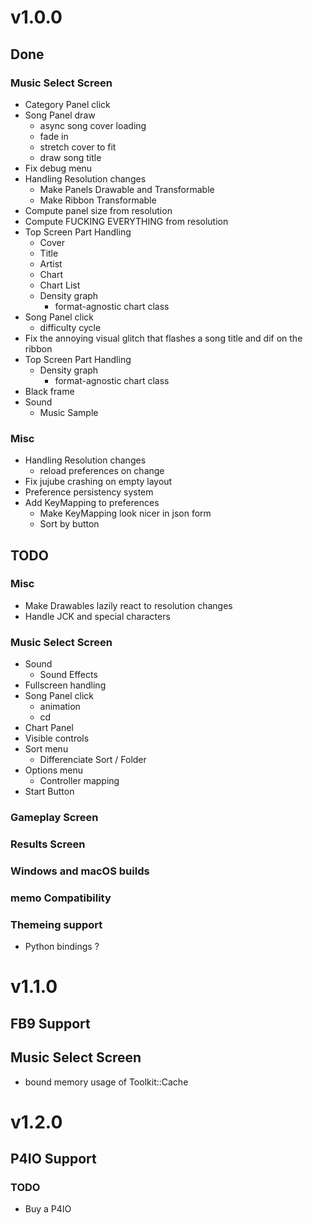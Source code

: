 # v1.0.0
## Done
### Music Select Screen
- Category Panel click
- Song Panel draw
    - async song cover loading
    - fade in
    - stretch cover to fit
    - draw song title
- Fix debug menu
- Handling Resolution changes
    - Make Panels Drawable and Transformable
    - Make Ribbon Transformable
- Compute panel size from resolution
- Compute FUCKING EVERYTHING from resolution
- Top Screen Part Handling
    - Cover
    - Title
    - Artist
    - Chart
    - Chart List
    - Density graph
        - format-agnostic chart class
- Song Panel click
    - difficulty cycle
- Fix the annoying visual glitch that flashes a song title and dif on the ribbon
- Top Screen Part Handling
    - Density graph
        - format-agnostic chart class
- Black frame
- Sound
    - Music Sample

### Misc
- Handling Resolution changes
    - reload preferences on change
- Fix jujube crashing on empty layout
- Preference persistency system
- Add KeyMapping to preferences
    - Make KeyMapping look nicer in json form
    - Sort by button
    
## TODO
### Misc
- Make Drawables lazily react to resolution changes
- Handle JCK and special characters

### Music Select Screen
- Sound
    - Sound Effects
- Fullscreen handling
- Song Panel click
    - animation
    - cd
- Chart Panel
- Visible controls
- Sort menu
    - Differenciate Sort / Folder
- Options menu
    - Controller mapping
- Start Button

### Gameplay Screen

### Results Screen

### Windows and macOS builds

### memo Compatibility

### Themeing support
- Python bindings ?

# v1.1.0
## FB9 Support

## Music Select Screen
- bound memory usage of Toolkit::Cache

# v1.2.0

## P4IO Support
### TODO
- Buy a P4IO